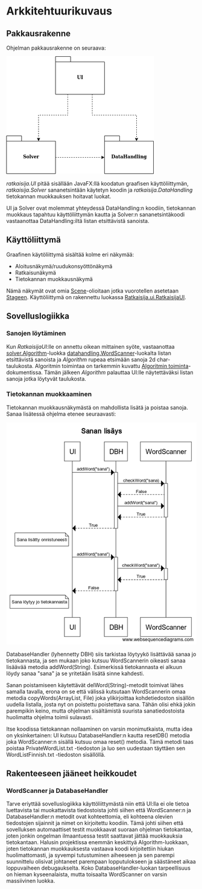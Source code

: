 # Arkkitehtuurikuvaus

## Pakkausrakenne

Ohjelman pakkausrakenne on seuraava:

![pakkausrakennekuva](https://github.com/tibe314/Sanajahtiratkaisija/blob/master/dokumentointi/kuvat/pakkausrakenne.png)

*ratkaisija.UI* pitää sisällään JavaFX:llä koodatun graafisen käyttöliittymän, *ratkaisija.Solver* sananetsintään käytetyn koodin ja *ratkaisija.DataHandling* tietokannan muokkauksen hoitavat luokat.

UI ja Solver ovat molemmat yhteydessä DataHandling:n koodiin, tietokannan muokkaus tapahtuu käyttöliittymän kautta ja Solver:n sananetsintäkoodi vastaanottaa DataHandling:iltä listan etsittävistä sanoista.

## Käyttöliittymä

Graafinen käytöliittymä sisältää kolme eri näkymää:

- Aloitusnäkymä/ruudukonsyöttönäkymä
- Ratkaisunäkymä
- Tietokannan muokkausnäkymä

Nämä näkymät ovat omia [Scene](https://docs.oracle.com/javase/8/javafx/api/javafx/scene/Scene.html)-olioitaan jotka vuorotellen asetetaan [Stageen](https://docs.oracle.com/javase/8/javafx/api/javafx/stage/Stage.html). Käyttöliittymä on rakennettu luokassa [Ratkaisija.ui.RatkaisijaUI](https://github.com/tibe314/Sanajahtiratkaisija/blob/master/Ratkaisija/src/main/java/ratkaisija/UI/RatkaisijaUI.java).

## Sovelluslogiikka

### Sanojen löytäminen

Kun *RatkaisijaUI*:lle on annettu oikean mittainen syöte, vastaanottaa [solver.Algorithm](https://github.com/tibe314/Sanajahtiratkaisija/blob/master/Ratkaisija/src/main/java/ratkaisija/solver/Algorithm.java)-luokka [datahandling.WordScanner](https://github.com/tibe314/Sanajahtiratkaisija/blob/master/Ratkaisija/src/main/java/ratkaisija/datahandling/WordScanner.java)-luokalta listan etsittävistä sanoista ja *Algorithm* rupeaa etsimään sanoja 2d char-taulukosta. Algoritmin toimintaa on tarkemmin kuvattu [Algoritmin toiminta](https://github.com/tibe314/Sanajahtiratkaisija/blob/master/dokumentointi/algoritmin_toiminta.md)-dokumentissa. Tämän jälkeen *Algorithm* palauttaa UI:lle näytettäväksi listan sanoja jotka löytyvät taulukosta.

### Tietokannan muokkaaminen

Tietokannan muokkausnäkymästä on mahdollista lisätä ja poistaa sanoja. Sanaa lisätessä ohjelma etenee seuraavasti:

![sanan lisäämiskuva](https://github.com/tibe314/Sanajahtiratkaisija/blob/master/dokumentointi/kuvat/sanan_lisays.png)

DatabaseHandler (lyhennetty DBH) siis tarkistaa löytyykö lisättävää sanaa jo tietokannasta, ja sen mukaan joko kutsuu WordScannerin oikeasti sanaa lisäävää metodia addWord(String). Esimerkissä tietokannasta ei alkuun löydy sanaa "sana" ja se yritetään lisätä sinne kahdesti.

Sanan poistamiseen käytettävät delWord(String)-metodit toimivat lähes samalla tavalla, erona on se että välissä kutsutaan WordScannerin omaa metodia copyWords(ArrayList<String>, File) joka ylikirjoittaa kohdetiedoston sisällön uudella listalla, josta nyt on poistettu poistettava sana. Tähän olisi ehkä jokin parempikin keino, mutta ohjelman sisältämistä suurista sanatiedostoista huolimatta ohjelma toimii sulavasti.

Itse koodissa tietokannan nollaaminen on varsin monimutkaista, mutta idea on yksinkertainen: UI kutsuu DatabaseHandler:n kautta resetDB() metodia joka WordScanner:n sisällä kutsuu omaa reset() metodia. Tämä metodi taas poistaa PrivateWordList.txt -tiedoston ja luo sen uudestaan täyttäen sen WordListFinnish.txt -tiedoston sisällöllä.

## Rakenteeseen jääneet heikkoudet

### WordScanner ja DatabaseHandler

Tarve eriyttää sovelluslogiikka käyttöliittymästä niin että UI:lla ei ole tietoa luettavista tai muokattavista tiedostoista johti siihen että WordScanner:n ja DatabaseHandler:n metodit ovat kohteettomia, eli kohteena olevien tiedostojen sijainnit ja nimet on kirjoitettu koodiin. Tämä johti siihen että sovelluksen automaattiset testit muokkaavat suoraan ohjelman tietokantaa, joten jonkin ongelman ilmaantuessa testit saattavat jättää muokkauksia tietokantaan. Halusin projektissa enemmän keskittyä Algorithm-luokkaan, joten tietokannan muokkauksesta vastaava koodi kirjoitettiin hiukan huolimattomasti, ja syvempi tutustuminen aiheeseen ja sen parempi suunnittelu olisivat johtaneet parempaan lopputulokseen ja säästäneet aikaa loppuvaiheen debugaukselta. Koko DatabaseHandler-luokan tarpeellisuus on hieman kyseenalaista, mutta toisaalta WordScanner on varsin massiivinen luokka.
